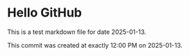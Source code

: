 # Hello GitHub
This is a test markdown file for date 2025-01-13.

This commit was created at exactly 12:00 PM on 2025-01-13.
